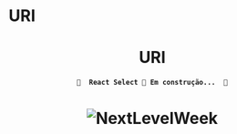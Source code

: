 # URI
<h1 align="center">URI</h1>
<h4 align="center"> 
  
	🚧  React Select 🚀 Em construção...  🚧
</h4>

<h1 align="center">
  <img alt="NextLevelWeek" title="#NextLevelWeek" src="./assets/banner.png" />
</h1>
